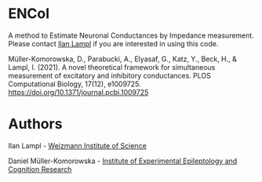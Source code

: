 # ENCoI
A method to Estimate Neuronal Conductances by Impedance measurement. Please contact [Ilan Lampl](https://www.weizmann.ac.il/neurobiology/labs/lampl/home) if you are interested in using this code.

Müller-Komorowska, D., Parabucki, A., Elyasaf, G., Katz, Y., Beck, H., & Lampl, I. (2021). A novel theoretical framework for simultaneous measurement of excitatory and inhibitory conductances. PLOS Computational Biology, 17(12), e1009725. https://doi.org/10.1371/journal.pcbi.1009725


# Authors
Ilan Lampl - [Weizmann Institute of Science](https://www.weizmann.ac.il/neurobiology/labs/lampl/home)

Daniel Müller-Komorowska - [Institute of Experimental Epileptology and Cognition Research](https://eecr-bonn.de/beck-group/)
